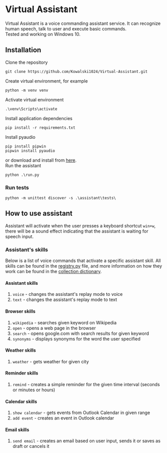 # Virtual Assistant

Virtual Assistant is a voice commanding assistant service. It can recognize human speech, talk to user and execute basic
commands. \
Tested and working on Windows 10.

## Installation

Clone the repository

```
git clone https://github.com/Kowalski1024/Virtual-Assistant.git
```

Create virtual environment, for example

```
python -m venv venv
```

Activate virtual environment

```
.\venv\Scripts\activate
```

Install application dependencies

```
pip install -r requirements.txt
```

Install pyaudio

```
pip install pipwin
pipwin install pyaudio
```

or download and install from [here](https://www.lfd.uci.edu/~gohlke/pythonlibs/#pyaudio). \
Run the assistant

```
python .\run.py
```

### Run tests

```
python -m unittest discover -s .\assistant\tests\
```

## How to use assistant

Assistant will activate when the user presses a keyboard shortcut `win+w`, there will be a sound effect indicating that
the assistant is waiting for speech input.

### Assistant's skills

Below is a list of voice commands that activate a specific assistant skill. All skills can be found in the
[registry.py](assistant_archive/skills/registry.py) file, and more information on how they work can be found in the 
[collection dictionary](assistant_archive/skills/collection).

#### Assistant skills
1. `voice` - changes the assistant's replay mode to voice
2. `text` - changes the assistant's replay mode to text

#### Browser skills
1. `wikipedia` - searches given keyword on Wikipedia
2. `open` - opens a web page in the browser
3. `search` - opens google.com with search results for given keyword
4. `synonyms` - displays synonyms for the word the user specified

#### Weather skills
1. `weather` - gets weather for given city

#### Reminder skills
1. `remind` - creates a simple reminder for the given time interval (seconds or minutes or hours)

#### Calendar skills
1. `show calendar` - gets events from Outlook Calendar in given range
2. `add event` - creates an event in Outlook calendar

#### Email skills
1. `send email` - creates an email based on user input, sends it or saves as draft or cancels it
